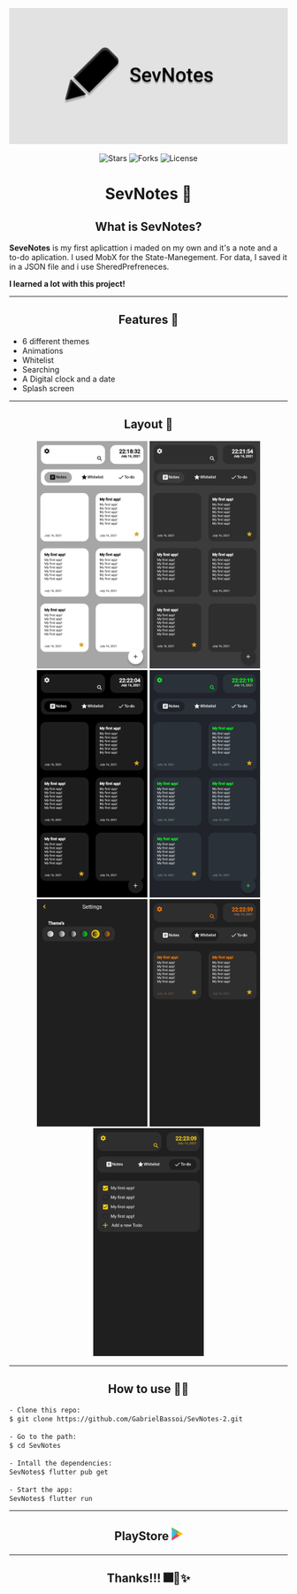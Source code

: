 [![Sevnotes rg][]][SevNotes rg link]
<p align="center">
  <img src="https://img.shields.io/github/stars/GabrielBassoi/SevNotes-2?label=stars&message=MIT&color=inactive&labelColor=F27E3F" alt="Stars">
  <img src="https://img.shields.io/github/forks/GabrielBassoi/SevNotes-2?label=forks&message=MIT&color=inactive&labelColor=F27E3F" alt="Forks">     
  <img  src="https://img.shields.io/static/v1?label=license&message=MIT&color=inactive&labelColor=F27E3F" alt="License">

</p>

<h1 align="center">SevNotes 📄</h1>


<h2 align="center">What is SevNotes?</h2>

__SeveNotes__ is my first aplicattion i maded on my own and it's a note and a to-do aplication. I used MobX for the State-Manegement. For data, I saved it in a JSON file and i use SheredPrefreneces.

**I learned a lot with this project!**

---

<h2 align="center">Features 📐</h2>

- 6 different themes
- Animations
- Whitelist
- Searching
- A Digital clock and a date
- Splash screen
---

<h2 align="center">Layout 🎨</h2>

<p align="center">
  <img src="img/1.jpg" width="200px">
  <img src="img/2.jpg" width="200px">
  <img src="img/3.jpg" width="200px">
  <img src="img/4.jpg" width="200px">
  <img src="img/5.jpg" width="200px">
  <img src="img/6.jpg" width="200px">
  <img src="img/7.jpg" width="200px">
</p>

---

<h2 align="center">How to use 👨‍💻</h2>

```
- Clone this repo:
$ git clone https://github.com/GabrielBassoi/SevNotes-2.git

- Go to the path:
$ cd SevNotes

- Intall the dependencies:
SevNotes$ flutter pub get

- Start the app:
SevNotes$ flutter run
```

---
<h2 align="center">PlayStore   <img src="img/play-logo.png" width="20"/>

---

<h2 align="center">Thanks!!! 🎆🎇✨</h2>

[SevNotes rg]: img/Rg-sevnotes.png
[SevNotes rg link]: https://github.com/GabrielBassoi/SevNotes-2/blob/master/img/Rg-sevnotes.png?raw=true

